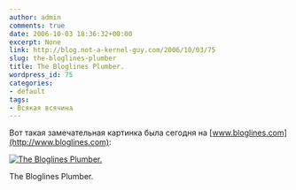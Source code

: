 ```yaml
---
author: admin
comments: true
date: 2006-10-03 18:36:32+00:00
excerpt: None
link: http://blog.not-a-kernel-guy.com/2006/10/03/75
slug: the-bloglines-plumber
title: The Bloglines Plumber.
wordpress_id: 75
categories:
- default
tags:
- Всякая всячина
---
```


Вот такая замечательная картинка была сегодня на [www.bloglines.com](http://www.bloglines.com):

[![The Bloglines Plumber.](http://blog.not-a-kernel-guy.com/wp-content/uploads/2006/10/bloglines_plumber.thumbnail.png)](http://blog.not-a-kernel-guy.com/wp-content/uploads/2006/10/bloglines_plumber.png)

The Bloglines Plumber.
